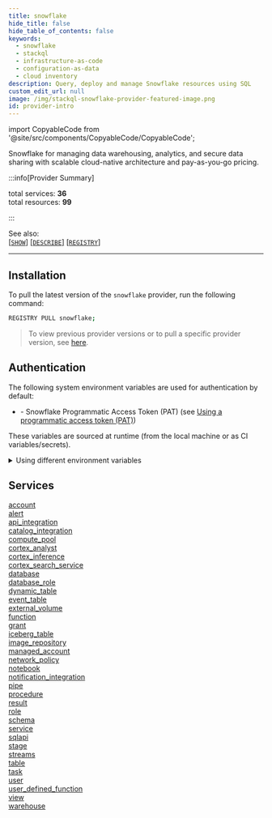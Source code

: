```yaml
---
title: snowflake
hide_title: false
hide_table_of_contents: false
keywords:
  - snowflake
  - stackql
  - infrastructure-as-code
  - configuration-as-data
  - cloud inventory
description: Query, deploy and manage Snowflake resources using SQL
custom_edit_url: null
image: /img/stackql-snowflake-provider-featured-image.png
id: provider-intro
---
```


import CopyableCode from '@site/src/components/CopyableCode/CopyableCode';

Snowflake for managing data warehousing, analytics, and secure data sharing with scalable cloud-native architecture and pay-as-you-go pricing.


:::info[Provider Summary] 

total services: __36__  
total resources: __99__  

:::

See also:   
[[` SHOW `]](https://stackql.io/docs/language-spec/show) [[` DESCRIBE `]](https://stackql.io/docs/language-spec/describe)  [[` REGISTRY `]](https://stackql.io/docs/language-spec/registry)
* * * 

## Installation

To pull the latest version of the `snowflake` provider, run the following command:  

```bash
REGISTRY PULL snowflake;
```
> To view previous provider versions or to pull a specific provider version, see [here](https://stackql.io/docs/language-spec/registry).  

## Authentication

The following system environment variables are used for authentication by default:  

- <CopyableCode code="SNOWFLAKE_PAT" /> - Snowflake Programmatic Access Token (PAT) (see <a href="https://docs.snowflake.com/developer-guide/snowflake-rest-api/authentication#using-a-programmatic-access-token-pat">Using a programmatic access token (PAT)</a>)

These variables are sourced at runtime (from the local machine or as CI variables/secrets).  

<details>

<summary>Using different environment variables</summary>

To use different environment variables (instead of the defaults), use the `--auth` flag of the `stackql` program.  For example:  

```bash

AUTH='{ "snowflake": { "type": "bearer",  "credentialsenvvar": "YOUR_SNOWFLAKE_PAT_VAR" }}'
stackql shell --auth="${AUTH}"

```
or using PowerShell:  

```powershell

$Auth = "{ 'snowflake': { 'type': 'bearer',  'credentialsenvvar': 'YOUR_SNOWFLAKE_PAT_VAR' }}"
stackql.exe shell --auth=$Auth

```
</details>


## Services
<div class="row">
<div class="providerDocColumn">
<a href="/account/">account</a><br />
<a href="/alert/">alert</a><br />
<a href="/api_integration/">api_integration</a><br />
<a href="/catalog_integration/">catalog_integration</a><br />
<a href="/compute_pool/">compute_pool</a><br />
<a href="/cortex_analyst/">cortex_analyst</a><br />
<a href="/cortex_inference/">cortex_inference</a><br />
<a href="/cortex_search_service/">cortex_search_service</a><br />
<a href="/database/">database</a><br />
<a href="/database_role/">database_role</a><br />
<a href="/dynamic_table/">dynamic_table</a><br />
<a href="/event_table/">event_table</a><br />
<a href="/external_volume/">external_volume</a><br />
<a href="/function/">function</a><br />
<a href="/grant/">grant</a><br />
<a href="/iceberg_table/">iceberg_table</a><br />
<a href="/image_repository/">image_repository</a><br />
<a href="/managed_account/">managed_account</a><br />
</div>
<div class="providerDocColumn">
<a href="/network_policy/">network_policy</a><br />
<a href="/notebook/">notebook</a><br />
<a href="/notification_integration/">notification_integration</a><br />
<a href="/pipe/">pipe</a><br />
<a href="/procedure/">procedure</a><br />
<a href="/result/">result</a><br />
<a href="/role/">role</a><br />
<a href="/schema/">schema</a><br />
<a href="/service/">service</a><br />
<a href="/sqlapi/">sqlapi</a><br />
<a href="/stage/">stage</a><br />
<a href="/streams/">streams</a><br />
<a href="/table/">table</a><br />
<a href="/task/">task</a><br />
<a href="/user/">user</a><br />
<a href="/user_defined_function/">user_defined_function</a><br />
<a href="/view/">view</a><br />
<a href="/warehouse/">warehouse</a><br />
</div>
</div>
